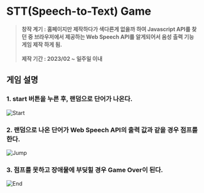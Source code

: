 # STT(Speech-to-Text) Game
> **창작 계기 : 홈페이지만 제작하다가 색다른게 없을까 하여 Javascript API를 찾던 중 브라우저에서 제공하는 Web Speech API를 알게되어서 음성 출력 기능 게임 제작 하게 됨.** <br/><br/> **제작 기간 : 2023/02 ~ 일주일 이내**

## 게임 설명

### 1. start 버튼을 누른 후, 랜덤으로 단어가 나온다.
![Start](https://user-images.githubusercontent.com/69450660/222075344-732d192d-5141-44a4-8cd0-da03cb4f8bc1.gif)

### 2. 랜덤으로 나온 단어가 Web Speech API의 출력 값과 같을 경우 점프를 한다.
![Jump](https://user-images.githubusercontent.com/69450660/222075356-1f4a0aa0-d671-430d-b288-09f40d910f49.gif)

### 3. 점프를 못하고 장애물에 부딪힐 경우 Game Over이 된다.
![End](https://user-images.githubusercontent.com/69450660/222075364-4879e253-423d-45cb-9422-d9d2da7f4839.gif)
